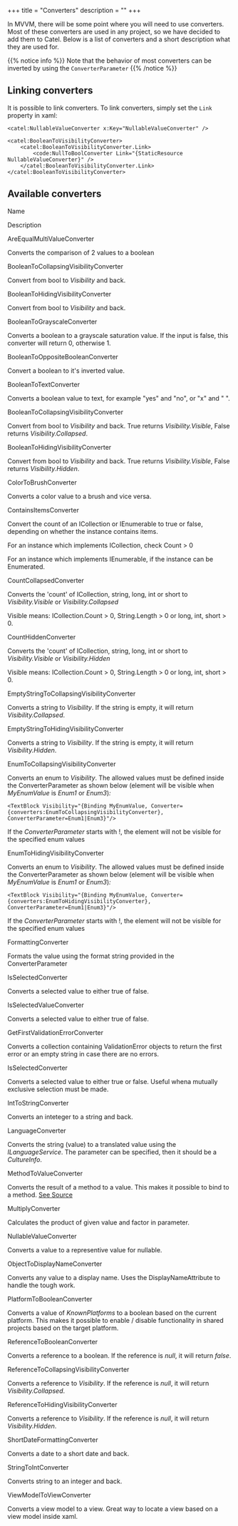 +++
title = "Converters" 
description = ""
+++

In MVVM, there will be some point where you will need to use converters. Most of these converters are used in any project, so we have decided to add them to Catel. Below is a list of converters and a short description what they are used for.

{{% notice info %}}
Note that the behavior of most converters can be inverted by using the `ConverterParameter`
{{% /notice %}}

## Linking converters

It is possible to link converters. To link converters, simply set the `Link` property in xaml:

```
<catel:NullableValueConverter x:Key="NullableValueConverter" />
 
<catel:BooleanToVisibilityConverter>
    <catel:BooleanToVisibilityConverter.Link>
        <code:NullToBoolConverter Link="{StaticResource NullableValueConverter}" />
    </catel:BooleanToVisibilityConverter.Link>
</catel:BooleanToVisibilityConverter>
```

## Available converters

Name

Description

AreEqualMultiValueConverter

Converts the comparison of 2 values to a boolean

BooleanToCollapsingVisibilityConverter

Convert from bool to *Visibility* and back.

BooleanToHidingVisibilityConverter

Convert from bool to *Visibility* and back.

BooleanToGrayscaleConverter

Converts a boolean to a grayscale saturation value. If the input is false, this converter will return 0, otherwise 1.

BooleanToOppositeBooleanConverter

Convert a boolean to it's inverted value.

BooleanToTextConverter

Converts a boolean value to text, for example "yes" and "no", or "x" and " ".

BooleanToCollapsingVisibilityConverter

Convert from bool to *Visibility* and back. True returns *Visibility.Visible*, False returns *Visibility.Collapsed*.

BooleanToHidingVisibilityConverter

Convert from bool to *Visibility* and back. True returns *Visibility.Visible*, False returns *Visibility.Hidden*.

ColorToBrushConverter

Converts a color value to a brush and vice versa.

ContainsItemsConverter

Convert the count of an ICollection or IEnumerable to true or false, depending on whether the instance contains items.

For an instance which implements ICollection, check Count \> 0

For an instance which implements IEnumerable, if the instance can be Enumerated.

CountCollapsedConverter

Converts the 'count' of ICollection, string, long, int or short to *Visibility.Visible* or *Visibility.Collapsed*

Visible means: ICollection.Count \> 0, String.Length \> 0 or long, int, short \> 0.

CountHiddenConverter

Converts the 'count' of ICollection, string, long, int or short to *Visibility.Visible* or *Visibility.Hidden*

Visible means: ICollection.Count \> 0, String.Length \> 0 or long, int, short \> 0.

EmptyStringToCollapsingVisibilityConverter

Converts a string to *Visibility*. If the string is empty, it will return *Visibility.Collapsed*.

EmptyStringToHidingVisibilityConverter

Converts a string to *Visibility*. If the string is empty, it will return *Visibility.Hidden*.

EnumToCollapsingVisibilityConverter

Converts an enum to *Visibility*. The allowed values must be defined inside the ConverterParameter as shown below (element will be visible when *MyEnumValue* is *Enum1* or *Enum3*)*:*

```
<TextBlock Visibility="{Binding MyEnumValue, Converter={converters:EnumToCollapsingVisibilityConverter}, ConverterParameter=Enum1|Enum3}"/>
```

If the *ConverterParameter* starts with !, the element will not be visible for the specified enum values

EnumToHidingVisibilityConverter

Converts an enum to *Visibility*. The allowed values must be defined inside the ConverterParameter as shown below (element will be visible when *MyEnumValue* is *Enum1* or *Enum3*)*:*

```
<TextBlock Visibility="{Binding MyEnumValue, Converter={converters:EnumToHidingVisibilityConverter}, ConverterParameter=Enum1|Enum3}"/>
```

If the *ConverterParameter* starts with !, the element will not be visible for the specified enum values

FormattingConverter

Formats the value using the format string provided in the ConverterParameter

IsSelectedConverter

Converts a selected value to either true of false.

IsSelectedValueConverter

Converts a selected value to either true of false.

GetFirstValidationErrorConverter

Converts a collection containing ValidationError objects to return the first error or an empty string in case there are no errors.

IsSelectedConverter

Converts a selected value to either true or false. Useful whena mutually exclusive selection must be made.

IntToStringConverter

Converts an inteteger to a string and back.

LanguageConverter

Converts the string (value) to a translated value using the *ILanguageService*. The parameter can be specified, then it should be a *CultureInfo*.

MethodToValueConverter

Converts the result of a method to a value. This makes it possible to bind to a method. [See Source](http://geekswithblogs.net/claraoscura/archive/2008/10/17/125901.aspx)

MultiplyConverter

Calculates the product of given value and factor in parameter.

NullableValueConverter

Converts a value to a representive value for nullable.

ObjectToDisplayNameConverter

Converts any value to a display name. Uses the DisplayNameAttribute to handle the tough work.

PlatformToBooleanConverter

Converts a value of *KnownPlatforms* to a boolean based on the current platform. This makes it possible to enable / disable functionality in shared projects based on the target platform.

ReferenceToBooleanConverter

Converts a reference to a boolean. If the reference is *null*, it will return *false*.

ReferenceToCollapsingVisibilityConverter

Converts a reference to *Visibility*. If the reference is *null*, it will return *Visibility.Collapsed*.

ReferenceToHidingVisibilityConverter

Converts a reference to *Visibility*. If the reference is *null*, it will return *Visibility.Hidden*.

ShortDateFormattingConverter

Converts a date to a short date and back.

StringToIntConverter

Converts string to an integer and back.

ViewModelToViewConverter

Converts a view model to a view. Great way to locate a view based on a view model inside xaml.

